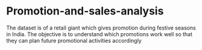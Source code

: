 # Promotion-and-sales-analysis
The dataset is of a retail giant which gives promotion during festive seasons in India. The objective is to understand which promotions work well so that they can plan future promotional activities accordingly
